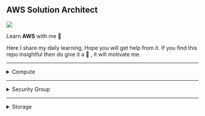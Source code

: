## AWS Solution Architect  
<img src = "Notes/aws-csa-associate.png">

Learn **AWS** with me 🤝

Here I share my daily learning, Hope you will get help from it. If you find this repo insightful then do give it a 🌟 , it will motivate me.  

<hr>
<details>
 <summary>Compute</summary>
<hr>

- Comoute resources can be consider the brains and processing power required by applications and systems to cary out computational tasks via a series of instructions.

- It is closely related to common server component such as **RAM** and **CPU**

In AWS there are services that provice **Compute as a Service**: 

<details>
<summary>1. EC2</Summary>

## Before we start with EC2 lets discuss a basic:

-  If we want to run any program, we need OS and in order to perform any task on OS we need Memory / CPU and Storage. The OS which has Basically Memory / CPU and Storage is called System but in AWS these are called Instances, So

### EC2:
- It allows you to deploy virtual server within your AWS environment

### What are Instance?
- Virtual Computing Environment is Known as Instance. 

### Instance Purchasing Options: 
1. On Demand Instance
2. Reserved Instance
3. Scheduled Instance
4. Spot Instance
5. On Demand Capacity Reservation


> On Demand Instances: 
- Can be launched at any time
- Can be used for as long as needed 
- Flat rate determined on the instance type
- Typical used for short term uses
- Best fit for testing and development environment

> Reserved Instance:
- Purchase for a set of period of time for reduced cost

> Scheduled Instance:
- You pay for the reservation on a recurring Schedule, either daily, weekly or monthly

> Spot Instance
- Bid for a unused EC2 comuter resource
- No guarantees for a fixed period of time
- Fluctuation of price based on supply and demand
- Purchase large EC2 instance at a very low price

> On Demand Capacity Reservation:
- Reserve capacity based on different attributes such as instance type, platform and tenancy within a particular Availability Zone for any period of time

### Tenancy:
- This is related to what underlying host your EC2 instance will reside on, so essentially the physical server within an AWS Data Center

### Types of Tenancy:
1. Shared Tenancy
2. Dedicated Tenancy
3. Dedicated Hosts

> Shared Tenancy:
- EC2 instance is launched on any available host with the required resources
- The same host may be used by multiple customers
- AWS Security mechanisms prevent on EC2 instance accessing another in the same host

> Dedicated Instances:
- Hosted on hardware that no other customer can access
- May be required to meet compilance
- Dedicated instance incur additional charges

> Dedicated Hosts:
- Addional visibility and control on the physical host 
- Allows to use the same host for a number of instances
- May be required to meet compilance


## Features of EC2: 
<hr>

### 1. Amazon Machine Images(AMI):

-  Pre configured Templates for your instances is known as Amazon Machine Image(AMI) 

```mermaid
  flowchart LR
  AMI --> |Launch Instance| EC2_Instance
  EC2_Instance --> |Install custom application| Customized_instance1
```

### 2. Instance Type: 
-  Various Configuration of CPU, memory , storage and networking capacity for your indtances is known as Istance type. 

### 3. Key pairs:

- Secure login information for your instance, AWS stores the public key and you store the private key in secure place. 

### 4. Amazon EBS Volume:
- Persistent storage volume for your data using Amazon Elastic Block Store 

### 5. Instance Store Volume:
- Storage Volume for temporary data that's deleted when you stop, hibernate or terminate your instance.

### 6. Security Group:
- A firewall that enables you to specify the protocol, ports and source IP ranges that can reach your instances using security group.

### 7. Elastic IP:
- Static IPV4 Address for dynamic cloud computing, known as Elastic IP addresses.

### 8. EC2 Resources:
- Metadata, known as tags, that you can create and assign to your EC2 resources.

### 9. Region and Availability Zone:
- Multiple physical locations for uoir resources such as Instance and Amazon EBS Volume known as Regions  and Availability Zone.

### 10. Virtual Private Cloud(VPC):
-  Virtual  Networks you can create that are logically isolated from the rest of the AWS cloud, and that can optionally connect to your own Network, known as VPC.  


### User Data:
Allows you to enter commands that will run during the first boot cycle of the instance.


## Storage Option:
- Selecting storage for your EC2 instance will depend on the instance selected, what you intend to use the instance for and how critical the data is

- Persistent Storage (Permanent)
Available by attaching EBS Volume

- Ephemeral Storage (Temporary)
Created by EC2 instance using local storage

## Self Notes: 
<img src="Notes/EC2.jpg">

</details>

</details>


<hr>
<details>
 <summary> Security Group </summary>
<hr>

## What is Security Group?
- A security group acts as virtual firewall for your EC2 instance to control incomming and outgoing trafffic.

```mermaid
  flowchart LR
  User --> |SSH| Linux
  User --> |RDP| Window
```

- Private key does not support in Remote window but Private key is gateway to the window password

- Window gives encrypted password, we need to decrypt the password using private key


```mermaid
    flowchart LR
    User == N/w ==>OS  
```


- If we want anyone from outside world to connect through network is by using the **Port number**

- Thre traffic comming from outside the network is called **Ingress** or **Inbound traffic**

### Note

- If somebody know IP and Port number, they can connect to our OS, but if we don't want them to connect, we need to **restrict** them

- To restrict,  we need to put security **outside** the OS

- Before they hit the IP, they are restricted, for that we need to provide **Security**

- The Security in AWS is managed by **Security Group** and for providing the scurity we need ti provide **list** of who can connect

- This list contains the rule like **SSH Port 22**, we can give source IP

- After setting the rules only selected public IP will be allowed to connect

> If we want to provision instance we need to provide Security Group, it is compulsory


```mermaid
    flowchart LR
    OS --> PrivateIP
    OS --> PublicIP
```
```mermaid
    flowchart LR
  
    User --> PrivateIP
    User --> PublicIP
```
- OS never know about Public IP, but it is there
- **Public IP** are only available when we are using Internet

- Internally they are uisng Public IP to connect **(Natting)** because over Internet private IP won't work

### Natting

- **Network Address Translation(NAT)** is a method of mapping an IP address space into another by modifying network address information in the IP header of packet while they are in transit accross the traffic routing device

</details>

<hr>
<details>
 <summary> Storage </summary>
<hr>

### What is Storage?

- Storage is one kind of device use for storing data permanent(Persistent)

- Storage is divided into three parts depending upon what kind of data you want to store

- If the kind of data changes then the type of store changes

### Types of Storage:

1. **Object Storage**
2. **Block Storage**
3. **File Storage**


**Object Storage** :

- To store the data peristent and if we don't want to install the OS then we use Object Storage. Example - Google Drive, DropBox

In *AWS* we have a service that provides *Object Storage As A Service* and the name of that service is **S3(Simple Storage Service)** 

**Block Storage** : 

- Any storage device which is required to install the OS is known as Block Storage. Example- Hard Disk

- In *AWS* we have a service that provide **Block Storage AS a Service** is **EBS(Elastic Block Store)**

- EBS is a sub service of EC2


**File Storage**:

- [Comming Soon]

### Note 
- In AWS if we want to install any OS for that we require template which is called AMI and it is installed in **Block Device**

- In AWS there are 3 types of Block device

### Types of Block Device

1. **Root Block Device**
2. **Empherial Block Device**
3. **Elastic Block Store**


**Root Block Device**
- The only way to install os is by using thre Root Block storage

**EBS** : 
- It's like an external storage which we can attach and deattach and os can be install in it.

**Empheral Storage Device**
- [Comming Soon]
</details>






